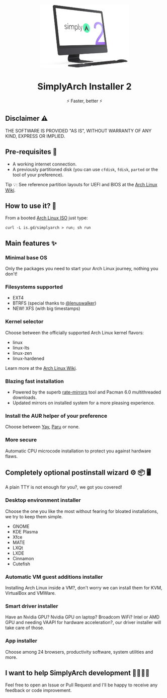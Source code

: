<p align="center">
<a href="https://github.com/geminis3/simplyarch">
	<img src="img/mockup.png" alt="computer" height="200">
</a>
<h1 align="center">SimplyArch Installer 2</h1>
<p align="center">
	⚡ Faster, better ⚡
</p>
</p>

## Disclaimer ⚠

THE SOFTWARE IS PROVIDED "AS IS", WITHOUT WARRANTY OF ANY KIND, EXPRESS OR IMPLIED.

## Pre-requisites 🔎

- A working internet connection.
- A previously partitioned disk (you can use `cfdisk`, `fdisk`, `parted` or the tool of your preference).

Tip 💡: See reference partition layouts for UEFI and BIOS at the [Arch Linux Wiki](https://wiki.archlinux.org/title/Partitioning#Example_layouts).

## How to use it? 🚀

From a booted [Arch Linux ISO](https://archlinux.org/download) just type:

	curl -L is.gd/simplyarch > run; sh run

## Main features ✨

### Minimal base OS

Only the packages you need to start your Arch Linux journey, nothing you don't!

### Filesystems supported

- EXT4
- BTRFS (special thanks to [@lenuswalker](https://github.com/lenuswalker))
- NEW! XFS (with big timestamps)

### Kernel selector

Choose between the officially supported Arch Linux kernel flavors:

- linux
- linux-lts
- linux-zen
- linux-hardened

Learn more at the [Arch Linux Wiki](https://wiki.archlinux.org/title/kernel#Officially_supported_kernels).

### Blazing fast installation

- Powered by the superb [rate-mirrors](https://github.com/westandskif/rate-mirrors) tool and Pacman 6.0 multithreaded downloads.
- Updated mirrors on installed system for a more pleasing experience.

### Install the AUR helper of your preference

Choose between [Yay](https://github.com/Jguer/yay), [Paru](https://github.com/Morganamilo/paru) or none.

### More secure

Automatic CPU microcode installation to protect you against hardware flaws.

## Completely optional postinstall wizard ⚙ 📦 🖥️

A plain TTY is not enough for you?, we got you covered!

### Desktop environment installer

Choose the one you like the most without fearing for bloated installations, we try to keep them simple.

- GNOME
- KDE Plasma
- Xfce
- MATE
- LXQt
- LXDE
- Cinnamon
- Cutefish

### Automatic VM guest additions installer

Installing Arch Linux inside a VM?, don't worry we can install them for KVM, VirtualBox and VMWare.

### Smart driver installer

Have an Nvidia GPU? Nvidia GPU on laptop? Broadcom WiFi? Intel or AMD GPU and needing VAAPI for hardware acceleration?, our driver installer will take care of those.

### App installer

Choose among 24 browsers, productivity software, system utilities and more.

## I want to help SimplyArch development 🙋‍♀️🙋‍♂️

Feel free to open an Issue or Pull Request and I'll be happy to receive any feedback or code improvement.
